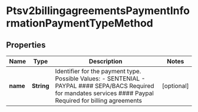 
# Ptsv2billingagreementsPaymentInformationPaymentTypeMethod

## Properties
Name | Type | Description | Notes
------------ | ------------- | ------------- | -------------
**name** | **String** | Identifier for the payment type. Possible Values:    - SENTENIAL   - PAYPAL #### SEPA/BACS Required for mandates services #### Paypal Required for billing agreements  |  [optional]




